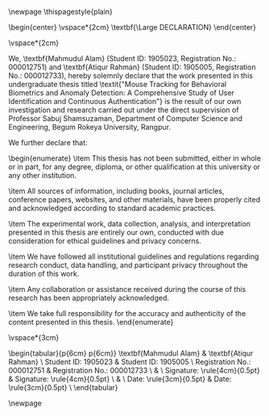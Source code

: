 \newpage
\thispagestyle{plain}

\begin{center}
\vspace*{2cm}
\textbf{\Large DECLARATION}
\end{center}

\vspace*{2cm}

We, \textbf{Mahmudul Alam} (Student ID: 1905023, Registration No.: 000012751) and \textbf{Atiqur Rahman} (Student ID: 1905005, Registration No.: 000012733), hereby solemnly declare that the work presented in this undergraduate thesis titled \textit{"Mouse Tracking for Behavioral Biometrics and Anomaly Detection: A Comprehensive Study of User Identification and Continuous Authentication"} is the result of our own investigation and research carried out under the direct supervision of Professor Sabuj Shamsuzaman, Department of Computer Science and Engineering, Begum Rokeya University, Rangpur.

We further declare that:

\begin{enumerate}
\item This thesis has not been submitted, either in whole or in part, for any degree, diploma, or other qualification at this university or any other institution.

\item All sources of information, including books, journal articles, conference papers, websites, and other materials, have been properly cited and acknowledged according to standard academic practices.

\item The experimental work, data collection, analysis, and interpretation presented in this thesis are entirely our own, conducted with due consideration for ethical guidelines and privacy concerns.

\item We have followed all institutional guidelines and regulations regarding research conduct, data handling, and participant privacy throughout the duration of this work.

\item Any collaboration or assistance received during the course of this research has been appropriately acknowledged.

\item We take full responsibility for the accuracy and authenticity of the content presented in this thesis.
\end{enumerate}

\vspace*{3cm}

\begin{tabular}{p{6cm} p{6cm}}
\textbf{Mahmudul Alam} & \textbf{Atiqur Rahman} \\
Student ID: 1905023 & Student ID: 1905005 \\
Registration No.: 000012751 & Registration No.: 000012733 \\
& \\
Signature: \rule{4cm}{0.5pt} & Signature: \rule{4cm}{0.5pt} \\
& \\
Date: \rule{3cm}{0.5pt} & Date: \rule{3cm}{0.5pt} \\
\end{tabular}

\newpage
